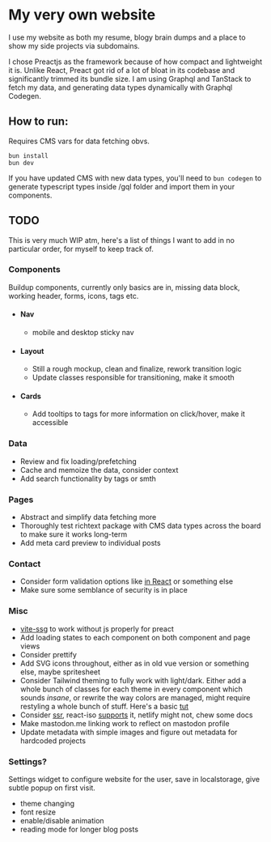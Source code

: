 # My very own website

I use my website as both my resume, blogy brain dumps and a place to show my side projects via subdomains.

I chose Preactjs as the framework because of how compact and lightweight it is. Unlike React, Preact got rid of a lot of bloat in its codebase and significantly trimmed its bundle size.
I am using Graphql and TanStack to fetch my data, and generating data types dynamically with Graphql Codegen.

## How to run:

Requires CMS vars for data fetching obvs.

```
bun install
bun dev
```

If you have updated CMS with new data types, you'll need to ``` bun codegen ``` to generate typescript types inside /gql folder and import them in your components.

## TODO

This is very much WIP atm, here's a list of things I want to add in no particular order, for myself to keep track of.

### Components

Buildup components, currently only basics are in, missing data block, working header, forms, icons, tags etc.

* #### Nav 
    * mobile and desktop sticky nav
* #### Layout
    * Still a rough mockup, clean and finalize, rework transition logic
    * Update classes responsible for transitioning, make it smooth
* #### Cards
    * Add tooltips to tags for more information on click/hover, make it accessible

### Data
* Review and fix loading/prefetching
* Cache and memoize the data, consider context
* Add search functionality by tags or smth

### Pages
* Abstract and simplify data fetching more
* Thoroughly test richtext package with CMS data types across the board to make sure it works long-term
* Add meta card preview to individual posts

### Contact
* Consider form validation options like [in React](https://rafaelcamargo.com/blog/validating-react-forms-easily-without-third-party-libraries/) or something else
* Make sure some semblance of security is in place

### Misc
* [vite-ssg](https://www.npmjs.com/package/vite-ssg) to work without js properly for preact
* Add loading states to each component on both component and page views
* Consider prettify
* Add SVG icons throughout, either as in old vue version or something else, maybe spritesheet
* Consider Tailwind theming to fully work with light/dark. Either add a whole bunch of classes for each theme in every component which sounds _insane_, or rewrite the way colors are managed, might require restyling a whole bunch of stuff. Here's a basic [tut](https://www.devgem.io/posts/mastering-tailwind-css-v4-implementing-dynamic-light-and-dark-themes-effortlessly)
* Consider [ssr](https://preactjs.com/guide/v10/server-side-rendering/), react-iso [supports](https://github.com/preactjs/preact-iso) it, netlify might not, chew some docs
* Make mastodon.me linking work to reflect on mastodon profile
* Update metadata with simple images and figure out metadata for hardcoded projects

### Settings?

Settings widget to configure website for the user, save in localstorage, give subtle popup on first visit.

* theme changing
* font resize
* enable/disable animation
* reading mode for longer blog posts

